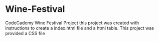 # Wine-Festival
CodeCademy Wine Festival Project this project was created with instructions to create a index.html file and a html table. This project was provided a CSS file 
